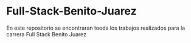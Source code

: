 # Full-Stack-Benito-Juarez
En este repositorio se encontraran toods los trabajos realizados para la carrera Full Stack Benito Juarez
